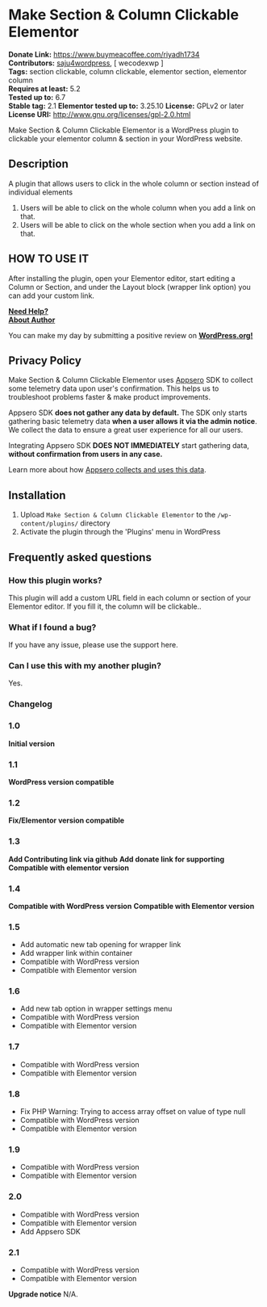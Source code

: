# Make Section & Column Clickable Elementor #
**Donate Link:** https://www.buymeacoffee.com/riyadh1734</br>
**Contributors:** [saju4wordpress](https://profiles.wordpress.org/saju4wordpress/), [ wecodexwp ]</br>
**Tags:** section clickable, column clickable, elementor section, elementor column  
**Requires at least:** 5.2  
**Tested up to:** 6.7   
**Stable tag:** 2.1
**Elementor tested up to:** 3.25.10 
**License:** GPLv2 or later  
**License URI:** http://www.gnu.org/licenses/gpl-2.0.html  

Make Section & Column Clickable Elementor is a WordPress plugin to clickable your elementor column & section in your WordPress website.

## Description ##
A plugin that allows users to click in the whole column or section instead of individual elements

1. Users will be able to click on the whole column when you add a link on that.
2. Users will be able to click on the whole section when you add a link on that.

## HOW TO USE IT ##
After installing the plugin, open your Elementor editor, start editing a Column or Section, and under the Layout block (wrapper link option) you can add your custom link.

**[Need Help?](http://sajuahmed.epizy.com/)**		
**[About Author](http://sajuahmed.epizy.com/)**


You can make my day by submitting a positive review on <a href="https://wordpress.org/support/plugin/make-section-column-clickable-elementor/reviews/" target="_blank"><strong>WordPress.org!</strong></a></p>

## Privacy Policy 
Make Section &amp; Column Clickable Elementor uses [Appsero](https://appsero.com) SDK to collect some telemetry data upon user's confirmation. This helps us to troubleshoot problems faster & make product improvements.

Appsero SDK **does not gather any data by default.** The SDK only starts gathering basic telemetry data **when a user allows it via the admin notice**. We collect the data to ensure a great user experience for all our users. 

Integrating Appsero SDK **DOES NOT IMMEDIATELY** start gathering data, **without confirmation from users in any case.**

Learn more about how [Appsero collects and uses this data](https://appsero.com/privacy-policy/).

## Installation ##
1. Upload `Make Section & Column Clickable Elementor` to the `/wp-content/plugins/` directory
2. Activate the plugin through the 'Plugins' menu in WordPress

## Frequently asked questions ##
### How this plugin works? ###
This plugin will add a custom URL field in each column or section of your Elementor editor. If you fill it, the column will be clickable..
### What if I found a bug? ###
If you have any issue, please use the support here.
### Can I use this with my another plugin? ###
Yes.

### Changelog ###

### 1.0 ###

**Initial version**

### 1.1 ###

**WordPress version compatible**

### 1.2 ###

**Fix/Elementor version compatible**

### 1.3 ###
**Add Contributing link via github**
**Add donate link for supporting**
**Compatible with elementor version**

### 1.4 ###

**Compatible with WordPress version**
**Compatible with Elementor version**

### 1.5 ###

* Add automatic new tab opening for wrapper link
* Add wrapper link within container
* Compatible with WordPress version
* Compatible with Elementor version

### 1.6 ###

* Add new tab option in wrapper settings menu
* Compatible with WordPress version
* Compatible with Elementor version

### 1.7 ###

* Compatible with WordPress version
* Compatible with Elementor version

### 1.8 ###

* Fix PHP Warning: Trying to access array offset on value of type null 
* Compatible with WordPress version
* Compatible with Elementor version

### 1.9 ###

* Compatible with WordPress version
* Compatible with Elementor version

### 2.0 ###

* Compatible with WordPress version
* Compatible with Elementor version
* Add Appsero SDK

### 2.1 ###

* Compatible with WordPress version
* Compatible with Elementor version

**Upgrade notice**
N/A.
